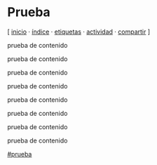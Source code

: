 # Prueba
[ [inicio](https://github.com/jucardus/jucardus.github.io/blob/main/index.md) · [índice](https://github.com/jucardus/jucardus.github.io/blob/main/indice.md) · [etiquetas](https://github.com/jucardus/jucardus.github.io/blob/main/etiquetas.md) · [actividad](https://github.com/jucardus/jucardus.github.io/blob/main/actividad.md) · [compartir](https://x.com/intent/tweet?text=Prueba+%E2%80%94+Prueba%0A%0A%E2%86%92+https%3A%2F%2Fjucardus.netlify.app%2Fp%2Fr%2Fu%2Fprueba.html%0A%0A%23prueba_jucardus) ]

<p>prueba de contenido</p><p>prueba de contenido</p><p>prueba de contenido</p><p>prueba de contenido</p><p>prueba de contenido</p><p>prueba de contenido</p><p>prueba de contenido</p><p>prueba de contenido</p>

[#prueba](/p/r/prueba.md)